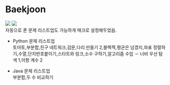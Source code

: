 # Baekjoon
<img src="https://img.shields.io/badge/python-3776AB?style=flat&logo=python&logoColor=white"> <img src="https://img.shields.io/badge/-JAVA-007396?style=flat&logo=OpenJDK&logoColor=white">   
자동으로 푼 문제 리스트업도 가능하게 매크로 설정해두었음. 

- Python 문제 리스트업   
토마토,부분합,친구 네트워크,검문,다리 만들기 2,블랙잭,평균은 넘겠지,좌표 정렬하기,수열,단지번호붙이기,스타트와 링크,소수 구하기,알고리즘 수업 － 너비 우선 탐색 1,이항 계수 2

- Java 문제 리스트업   
부분합,두 수 비교하기
